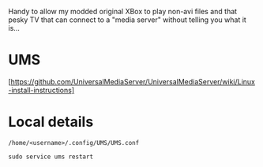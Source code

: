 Handy to allow my modded original XBox to play non-avi files and that pesky TV that can connect to a "media server" without telling you what it is...

# UMS

[https://github.com/UniversalMediaServer/UniversalMediaServer/wiki/Linux-install-instructions]

# Local details

`/home/<username>/.config/UMS/UMS.conf`

`sudo service ums restart`
